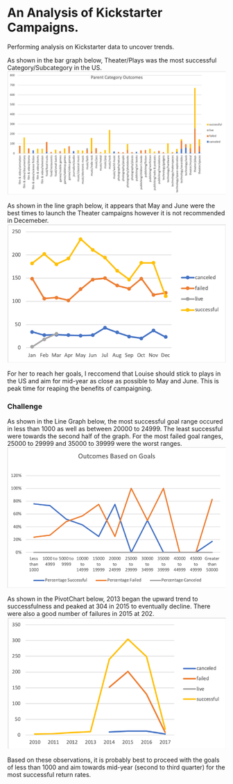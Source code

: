# An Analysis of Kickstarter Campaigns. 
Performing analysis on Kickstarter data to uncover trends.  

As shown in the bar graph below, Theater/Plays was the most successful Category/Subcategory in the US. 
![Parent Category Outcomes](ParentCategoryOutcomes.png)


As shown in the line graph below, it appears that May and June were the best times to launch the Theater campaigns however it is not recommended in Decemeber.  
![Outcomes Based on Launch Date Line Graph](OutcomesBasedonLaunchDateLineGraph.png)

For her to reach her goals, I reccomend that Louise should stick to plays in the US and aim for mid-year as close as possible to May and June. This is peak time for reaping the benefits of campaigning.   

### Challenge

As shown in the Line Graph below, the most successful goal range occured in less than 1000 as well as between 20000 to 24999. The least successful were towards the second half of the graph. For the most failed goal ranges, 25000 to 29999 and 35000 to 39999 were the worst ranges.  
![Outcomes Based on Goals Line Graph](OutcomesBasedonGoalsLineGraph2.png)


As shown in the PivotChart below, 2013 began the upward trend to successfulness and peaked at 304 in 2015 to eventually decline. There were also a good number of failures in 2015 at 202.   
![Outcomes Based on Launch Date](OutcomesBasedOnLaunchDate2.png)

Based on these observations, it is probably best to proceed with the goals of less than 1000 and aim towards mid-year (second to third quarter) for the most successful return rates. 
